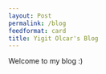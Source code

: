 ```yaml
---
layout: Post
permalink: /blog
feedformat: card
title: Yigit Olcar's Blog
---
```


Welcome to my blog :)